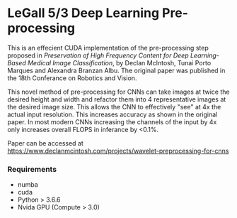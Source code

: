 # LeGall 5/3 Deep Learning Pre-processing

This is an effecient CUDA implementation of the pre-processing step proposed in *Preservation of High Frequency Content for Deep Learning-Based Medical Image Classification*, by Declan McIntosh, Tunai Porto Marques and Alexandra Branzan Albu. The original paper was published in the 18th Conferance on Robotics and Vision. 

This novel method of pre-processing for CNNs can take images at twice the desired height and width and refactor them into 4 representative images at the desired image size. This allows the CNN to effectively "see" at 4x the actual input resolution. This increases accuracy as shown in the original paper. In most modern CNNs increasing the channels of the input by 4x only increases overall FLOPS in inferance by <0.1%. 

Paper can be accessed at https://www.declanmcintosh.com/projects/wavelet-preprocessing-for-cnns


### Requirements
- numba
- cuda
- Python > 3.6.6
- Nvida GPU (Compute > 3.0)